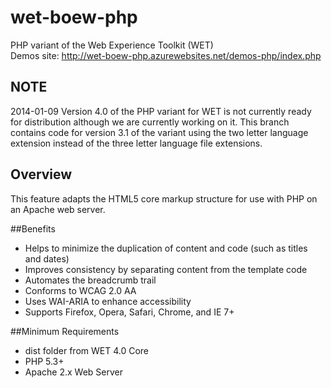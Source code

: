 wet-boew-php
============

PHP variant of the Web Experience Toolkit (WET)<br />
Demos site: http://wet-boew-php.azurewebsites.net/demos-php/index.php

## NOTE
2014-01-09 Version 4.0 of the PHP variant for WET is not currently ready for distribution although we are currently working on it. This branch contains code for version 3.1 of the variant using the two letter language extension instead of the three letter language file extensions.

## Overview

This feature adapts the HTML5 core markup structure for use with PHP on an Apache web server. 

##Benefits

* Helps to minimize the duplication of content and code (such as titles and dates)
* Improves consistency by separating content from the template code
* Automates the breadcrumb trail
* Conforms to WCAG 2.0 AA
* Uses WAI-ARIA to enhance accessibility
* Supports Firefox, Opera, Safari, Chrome, and IE 7+ 

##Minimum Requirements

* dist folder from WET 4.0 Core
* PHP 5.3+
* Apache 2.x Web Server
